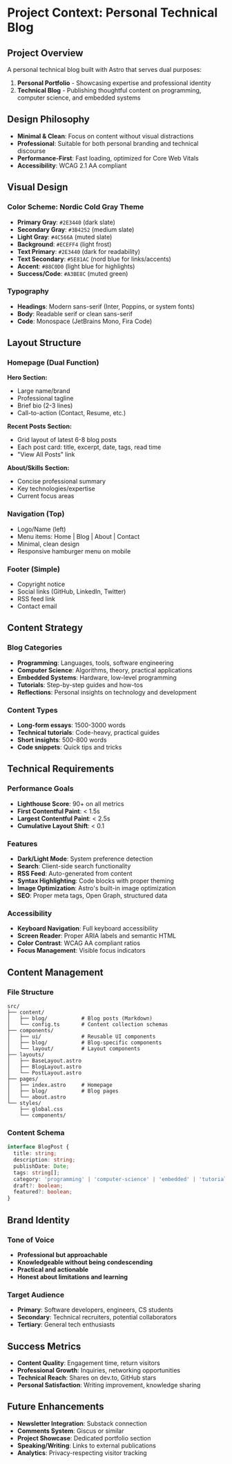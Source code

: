 # Project Context: Personal Technical Blog

## Project Overview
A personal technical blog built with Astro that serves dual purposes:
1. **Personal Portfolio** - Showcasing expertise and professional identity
2. **Technical Blog** - Publishing thoughtful content on programming, computer science, and embedded systems

## Design Philosophy
- **Minimal & Clean**: Focus on content without visual distractions
- **Professional**: Suitable for both personal branding and technical discourse
- **Performance-First**: Fast loading, optimized for Core Web Vitals
- **Accessibility**: WCAG 2.1 AA compliant

## Visual Design

### Color Scheme: Nordic Cold Gray Theme
- **Primary Gray**: `#2E3440` (dark slate)
- **Secondary Gray**: `#3B4252` (medium slate)
- **Light Gray**: `#4C566A` (muted slate)
- **Background**: `#ECEFF4` (light frost)
- **Text Primary**: `#2E3440` (dark for readability)
- **Text Secondary**: `#5E81AC` (nord blue for links/accents)
- **Accent**: `#88C0D0` (light blue for highlights)
- **Success/Code**: `#A3BE8C` (muted green)

### Typography
- **Headings**: Modern sans-serif (Inter, Poppins, or system fonts)
- **Body**: Readable serif or clean sans-serif
- **Code**: Monospace (JetBrains Mono, Fira Code)

## Layout Structure

### Homepage (Dual Function)
**Hero Section:**
- Large name/brand
- Professional tagline
- Brief bio (2-3 lines)
- Call-to-action (Contact, Resume, etc.)

**Recent Posts Section:**
- Grid layout of latest 6-8 blog posts
- Each post card: title, excerpt, date, tags, read time
- "View All Posts" link

**About/Skills Section:**
- Concise professional summary
- Key technologies/expertise
- Current focus areas

### Navigation (Top)
- Logo/Name (left)
- Menu items: Home | Blog | About | Contact
- Minimal, clean design
- Responsive hamburger menu on mobile

### Footer (Simple)
- Copyright notice
- Social links (GitHub, LinkedIn, Twitter)
- RSS feed link
- Contact email

## Content Strategy

### Blog Categories
- **Programming**: Languages, tools, software engineering
- **Computer Science**: Algorithms, theory, practical applications
- **Embedded Systems**: Hardware, low-level programming
- **Tutorials**: Step-by-step guides and how-tos
- **Reflections**: Personal insights on technology and development

### Content Types
- **Long-form essays**: 1500-3000 words
- **Technical tutorials**: Code-heavy, practical guides
- **Short insights**: 500-800 words
- **Code snippets**: Quick tips and tricks

## Technical Requirements

### Performance Goals
- **Lighthouse Score**: 90+ on all metrics
- **First Contentful Paint**: < 1.5s
- **Largest Contentful Paint**: < 2.5s
- **Cumulative Layout Shift**: < 0.1

### Features
- **Dark/Light Mode**: System preference detection
- **Search**: Client-side search functionality
- **RSS Feed**: Auto-generated from content
- **Syntax Highlighting**: Code blocks with proper theming
- **Image Optimization**: Astro's built-in image optimization
- **SEO**: Proper meta tags, Open Graph, structured data

### Accessibility
- **Keyboard Navigation**: Full keyboard accessibility
- **Screen Reader**: Proper ARIA labels and semantic HTML
- **Color Contrast**: WCAG AA compliant ratios
- **Focus Management**: Visible focus indicators

## Content Management

### File Structure
```
src/
├── content/
│   ├── blog/           # Blog posts (Markdown)
│   └── config.ts       # Content collection schemas
├── components/
│   ├── ui/             # Reusable UI components
│   ├── blog/           # Blog-specific components
│   └── layout/         # Layout components
├── layouts/
│   ├── BaseLayout.astro
│   ├── BlogLayout.astro
│   └── PostLayout.astro
├── pages/
│   ├── index.astro     # Homepage
│   ├── blog/           # Blog pages
│   └── about.astro
└── styles/
    ├── global.css
    └── components/
```

### Content Schema
```typescript
interface BlogPost {
  title: string;
  description: string;
  publishDate: Date;
  tags: string[];
  category: 'programming' | 'computer-science' | 'embedded' | 'tutorial';
  draft?: boolean;
  featured?: boolean;
}
```

## Brand Identity

### Tone of Voice
- **Professional but approachable**
- **Knowledgeable without being condescending**
- **Practical and actionable**
- **Honest about limitations and learning**

### Target Audience
- **Primary**: Software developers, engineers, CS students
- **Secondary**: Technical recruiters, potential collaborators
- **Tertiary**: General tech enthusiasts

## Success Metrics
- **Content Quality**: Engagement time, return visitors
- **Professional Growth**: Inquiries, networking opportunities
- **Technical Reach**: Shares on dev.to, GitHub stars
- **Personal Satisfaction**: Writing improvement, knowledge sharing

## Future Enhancements
- **Newsletter Integration**: Substack connection
- **Comments System**: Giscus or similar
- **Project Showcase**: Dedicated portfolio section
- **Speaking/Writing**: Links to external publications
- **Analytics**: Privacy-respecting visitor tracking